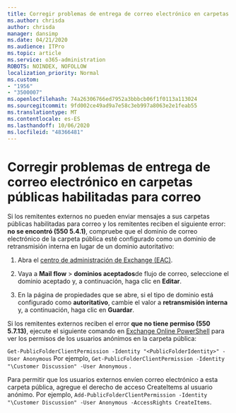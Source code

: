 ```yaml
---
title: Corregir problemas de entrega de correo electrónico en carpetas públicas habilitadas para correo
ms.author: chrisda
author: chrisda
manager: dansimp
ms.date: 04/21/2020
ms.audience: ITPro
ms.topic: article
ms.service: o365-administration
ROBOTS: NOINDEX, NOFOLLOW
localization_priority: Normal
ms.custom:
- "1956"
- "3500007"
ms.openlocfilehash: 74a26306766ed7952a3bbbcb06f1f0113a113024
ms.sourcegitcommit: 9fd002ce49ad9a7e58c3eb997a8063e2e1feab55
ms.translationtype: MT
ms.contentlocale: es-ES
ms.lasthandoff: 10/06/2020
ms.locfileid: "48366481"
---
```

# <a name="fix-email-delivery-issues-to-mail-enabled-public-folders"></a>Corregir problemas de entrega de correo electrónico en carpetas públicas habilitadas para correo

Si los remitentes externos no pueden enviar mensajes a sus carpetas públicas habilitadas para correo y los remitentes reciben el siguiente error: **no se encontró (550 5.4.1)**, compruebe que el dominio de correo electrónico de la carpeta pública esté configurado como un dominio de retransmisión interna en lugar de un dominio autoritativo:

1. Abra el [centro de administración de Exchange (EAC)](https://docs.microsoft.com/Exchange/exchange-admin-center).

2. Vaya a **Mail flow** \> **dominios aceptados**de flujo de correo, seleccione el dominio aceptado y, a continuación, haga clic en **Editar**.

3. En la página de propiedades que se abre, si el tipo de dominio está configurado como **autoritativo**, cambie el valor a **retransmisión interna** y, a continuación, haga clic en **Guardar**.

Si los remitentes externos reciben el error **que no tiene permiso (550 5.7.13)**, ejecute el siguiente comando en [Exchange Online PowerShell](https://docs.microsoft.com/powershell/exchange/exchange-online/connect-to-exchange-online-powershell/connect-to-exchange-online-powershell) para ver los permisos de los usuarios anónimos en la carpeta pública:

`Get-PublicFolderClientPermission -Identity "<PublicFolderIdentity>" -User Anonymous` Por ejemplo, `Get-PublicFolderClientPermission -Identity "\Customer Discussion" -User Anonymous` .

Para permitir que los usuarios externos envíen correo electrónico a esta carpeta pública, agregue el derecho de acceso CreateItems al usuario anónimo. Por ejemplo, `Add-PublicFolderClientPermission -Identity "\Customer Discussion" -User Anonymous -AccessRights CreateItems`.
